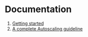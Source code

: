 # Documentation

1. [Getting started](./getting-started.md)
2. [A complete Autoscaling guideline](./autoscaling.md)
